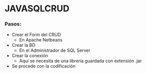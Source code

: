 # JAVASQLCRUD
### Pasos:
- Crear el Form del CRUD
  - En Apache Netbeans
- Crear la BD
  - En el Administrador de SQL Server
- Crear la conexión
  - Aqui se necesita de una librería guardada con extensión .jar
- Se procede con la codificación
